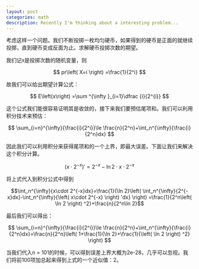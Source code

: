```yaml
---
layout: post
categories: math
description: Recently I'm thinking about a interesting problem...
---
```


考虑这样一个问题。我们不断投掷一枚均匀硬币，如果得到的硬币是正面的就继续投掷，直到硬币变成反面为止。求解硬币投掷次数的期望。

我们记`X`是投掷次数的随机变量，则

$$ pr\left( X=i \right) =\frac{1}{2^i} $$

故我们可以给出期望计算公式：

$$ E\left(x\right) =\sum ^{\infty }_{i=1}\dfrac {i}{2^{i}} $$

这个公式我们能很容易证明其是收敛的，接下来我们要预估尾项和。我们可以利用积分技术来预估：

$$ \sum_{i=n}^{\infty}{\frac{i}{2^i}}\le \frac{n}{2^n}+\int_n^{\infty}{\frac{i}{2^n}dx} $$

因此我们可以利用积分来获得尾项和的一个上界，即最大误差。下面让我们来解决这个积分计算。

$$ \left( x\cdot 2^{-x} \right) '=2^{-x}-\ln 2\cdot x\cdot 2^{-x} $$

将上式代入到积分公式中得到

$$\int_n^{\infty}{x\cdot 2^{-x}dx}=\frac{1}{\ln 2}\left( \int_n^{\infty}{2^{-x}dx}-\int_n^{\infty}{\left( x\cdot 2^{-x} \right) 'dx} \right) =\frac{1}{2^n\left( \ln 2 \right) ^2}+\frac{n}{2^n\ln 2}$$

最后我们可以得出：

$$ \sum_{i=n}^{\infty}{\frac{i}{2^i}}\le \frac{n}{2^n}+\int_n^{\infty}{\frac{i}{2^n}dx}=\frac{n}{2^n}\left( 1+\frac{1}{\ln 2}+\frac{1}{\left( \ln 2 \right) ^2} \right) $$

当我们代入n = 101的时候，可以得到误差上界大概为2e-28，几乎可以忽视。我们将前100项加总起来得到上式的一个近似值：2。
